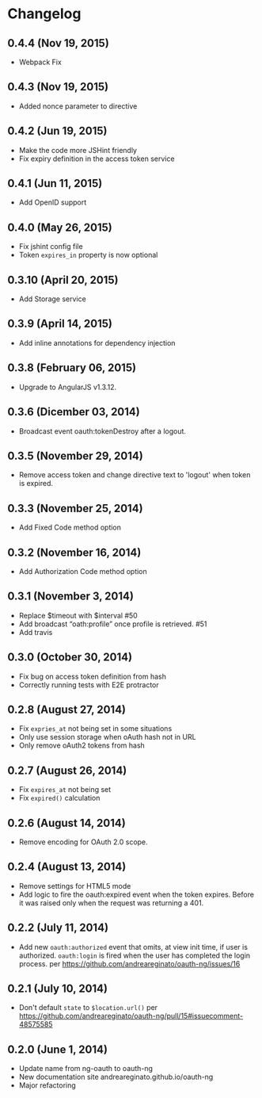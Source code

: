 # Changelog

## 0.4.4 (Nov 19, 2015)

* Webpack Fix

## 0.4.3 (Nov 19, 2015)

* Added nonce parameter to directive

## 0.4.2 (Jun 19, 2015)

* Make the code more JSHint friendly
* Fix expiry definition in the access token service 

## 0.4.1 (Jun 11, 2015)

* Add OpenID support

## 0.4.0 (May 26, 2015)

* Fix jshint config file
* Token `expires_in` property is now optional

## 0.3.10 (April 20, 2015)

* Add Storage service

## 0.3.9 (April 14, 2015)

* Add inline annotations for dependency injection

## 0.3.8 (February 06, 2015)

* Upgrade to AngularJS v1.3.12.

## 0.3.6 (Dicember 03, 2014)

* Broadcast event oauth:tokenDestroy after a logout.

## 0.3.5 (November 29, 2014)

* Remove access token and change directive text to 'logout' when token is expired.

## 0.3.3 (November 25, 2014)

* Add Fixed Code method option

## 0.3.2 (November 16, 2014)

* Add Authorization Code method option

## 0.3.1 (November 3, 2014)

* Replace $timeout with $interval #50
* Add broadcast “oath:profile” once profile is retrieved. #51
* Add travis

## 0.3.0 (October 30, 2014)

* Fix bug on access token definition from hash
* Correctly running tests with E2E protractor

## 0.2.8 (August 27, 2014)

* Fix `expries_at` not being set in some situations
* Only use session storage when oAuth hash not in URL
* Only remove oAuth2 tokens from hash

## 0.2.7 (August 26, 2014)

* Fix `expires_at` not being set
* Fix `expired()` calculation

## 0.2.6 (August 14, 2014)

* Remove encoding for OAuth 2.0 scope.

## 0.2.4 (August 13, 2014)

* Remove settings for HTML5 mode
* Add logic to fire the oauth:expired event when the token expires. Before it was raised
only when the request was returning a 401.

## 0.2.2 (July 11, 2014)

* Add new `oauth:authorized` event that omits, at view init time, if user is authorized.
`oauth:login` is fired when the user has completed the login process.
per https://github.com/andreareginato/oauth-ng/issues/16


## 0.2.1 (July 10, 2014)

* Don't default `state` to `$location.url()` per https://github.com/andreareginato/oauth-ng/pull/15#issuecomment-48575585

## 0.2.0 (June 1, 2014)

* Update name from ng-oauth to oauth-ng
* New documentation site andreareginato.github.io/oauth-ng
* Major refactoring
